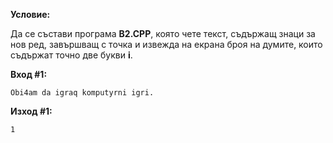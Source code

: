 **Условие:**

Да се състави програма **B2.CPP**, която чете текст, съдържащ знаци за нов ред, завършващ с точка и извежда на екрана броя на думите, които съдържат точно две букви **i**.

**Вход #1:**

	Obi4am da igraq komputyrni igri.

**Изход #1:**

	1

